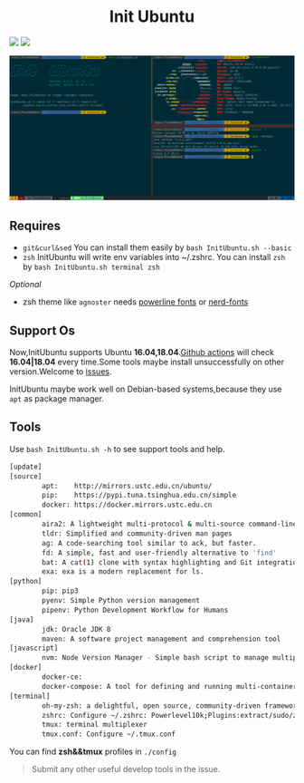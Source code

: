 <h1 align="center">Init Ubuntu</h1>

![](https://github.com/XuCcc/InitUbuntu/workflows/CI/badge.svg)
![](https://img.shields.io/badge/platform-ubuntu%2016.04%7C18.04-lightgrey)

![](.images/show.png)

## Requires

- `git&curl&sed` You can install them easily by `bash InitUbuntu.sh --basic`
- `zsh` InitUbuntu will write env variables into ~/.zshrc. You can install `zsh` by `bash InitUbuntu.sh terminal zsh`

*Optional*

- zsh theme like `agnoster` needs [powerline fonts](https://github.com/powerline/fonts) or [nerd-fonts](https://github.com/ryanoasis/nerd-fonts)

## Support Os

Now,InitUbuntu supports Ubuntu **16.04,18.04**.[Github actions](https://github.com/XuCcc/InitUbuntu/actions?query=workflow%3ACI) will check **16.04|18.04** every time.Some tools maybe install unsuccessfully on other version.Welcome to [issues](https://github.com/XuCcc/InitUbuntu/issues/5).

InitUbuntu maybe work well on Debian-based systems,because they use `apt` as package manager.

## Tools

Use `bash InitUbuntu.sh -h` to see support tools and help.

```bash
[update]
[source]
        apt:    http://mirrors.ustc.edu.cn/ubuntu/
        pip:    https://pypi.tuna.tsinghua.edu.cn/simple
        docker: https://docker.mirrors.ustc.edu.cn
[common]
        aira2: A lightweight multi-protocol & multi-source command-line download utility
        tldr: Simplified and community-driven man pages
        ag: A code-searching tool similar to ack, but faster.
        fd: A simple, fast and user-friendly alternative to 'find'
        bat: A cat(1) clone with syntax highlighting and Git integration.
        exa: exa is a modern replacement for ls.
[python]
        pip: pip3
        pyenv: Simple Python version management
        pipenv: Python Development Workflow for Humans
[java]
        jdk: Oracle JDK 8
        maven: A software project management and comprehension tool
[javascript]
        nvm: Node Version Manager - Simple bash script to manage multiple active node.js versions
[docker]
        docker-ce:
        docker-compose: A tool for defining and running multi-container Docker applications
[terminal]
        oh-my-zsh: a delightful, open source, community-driven framework for managing your Zsh configuration.
        zshrc: Configure ~/.zshrc: Powerlevel10k;Plugins:extract/sudo/zsh-syntax-highlighting/z
        tmux: terminal multiplexer
        tmux.conf: Configure ~/.tmux.conf
```

You can find **zsh&&tmux** profiles in `./config`

> Submit any other useful develop tools in the issue.
